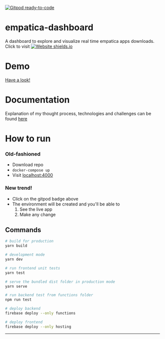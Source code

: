 [![Gitpod ready-to-code](https://img.shields.io/badge/Gitpod-ready--to--code-blue?logo=gitpod)](https://gitpod.io/#https://github.com/umbertoDifa/empatica-dashboard)

# empatica-dashboard

A dashboard to explore and visualize real time empatica apps downloads. Click to visit
[![Website shields.io](https://img.shields.io/website-up-down-green-red/http/shields.io.svg)](https://empatica-dashboard-2228d.web.app/)

# Demo

[Have a look!](https://youtu.be/uZjW0XZyN4A)

# Documentation

Explanation of my thought process, technologies and challenges can be found
[here](https://docs.google.com/presentation/d/1lh1E_yPY6jSWDKwv3oe0Gx6ewC-MsndIzEtsKEM5LCA/edit?usp=sharing)

# How to run

### Old-fashioned

- Download repo
- `docker-compose up`
- Visit [localhost:4000](localhost:4000)

### New trend!

- Click on the gitpod badge above
- The environment will be created and you'll be able to
  1. See the live app
  2. Make any change

## Commands

```bash
# build for production
yarn build

# development mode
yarn dev

# run frontend unit tests
yarn test

# serve the bundled dist folder in production mode
yarn serve

# run backend test from functions folder
npm run test

# deploy backend
firebase deploy --only functions

# deploy frontend
firebase deploy --only hosting
```

---
